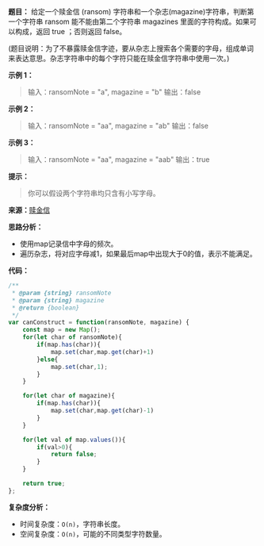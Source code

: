 **题目：**
给定一个赎金信 (ransom) 字符串和一个杂志(magazine)字符串，判断第一个字符串 ransom 能不能由第二个字符串 magazines 里面的字符构成。如果可以构成，返回 true ；否则返回 false。

(题目说明：为了不暴露赎金信字迹，要从杂志上搜索各个需要的字母，组成单词来表达意思。杂志字符串中的每个字符只能在赎金信字符串中使用一次。)

**示例 1：**
> 输入：ransomNote = "a", magazine = "b"
> 输出：false

**示例 2：**
> 输入：ransomNote = "aa", magazine = "ab"
> 输出：false

**示例 3：**
> 输入：ransomNote = "aa", magazine = "aab"
> 输出：true
 

**提示：**
> 你可以假设两个字符串均只含有小写字母。

**来源：**[赎金信](https://leetcode-cn.com/problems/ransom-note)


**思路分析：**
- 使用map记录信中字母的频次。
- 遍历杂志，将对应字母减1，如果最后map中出现大于0的值，表示不能满足。
  
**代码：**
```javascript
/**
 * @param {string} ransomNote
 * @param {string} magazine
 * @return {boolean}
 */
var canConstruct = function(ransomNote, magazine) {
    const map = new Map();
    for(let char of ransomNote){
        if(map.has(char)){
            map.set(char,map.get(char)+1)
        }else{
            map.set(char,1);
        }
    }

    for(let char of magazine){
        if(map.has(char)){
            map.set(char,map.get(char)-1)
        }
    }

    for(let val of map.values()){
        if(val>0){
            return false;
        }
    }

    return true;
};
```

**复杂度分析：**
- 时间复杂度：`O(n)`，字符串长度。
- 空间复杂度：`O(n)`，可能的不同类型字符数量。